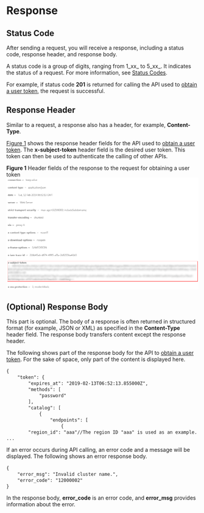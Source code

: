 # Response<a name="EN-US_TOPIC_0172602525"></a>

## Status Code<a name="en-us_topic_0170155703_section968114282311"></a>

After sending a request, you will receive a response, including a status code, response header, and response body.

A status code is a group of digits, ranging from 1_xx_  to 5_xx_. It indicates the status of a request. For more information, see  [Status Codes](status-codes.md).

For example, if status code  **201**  is returned for calling the API used to  [obtain a user token](https://docs.otc.t-systems.com/en-us/api/iam/en-us_topic_0057845583.html), the request is successful.

## Response Header<a name="en-us_topic_0170155703_en-us_topic_0113746487_section61333484715"></a>

Similar to a request, a response also has a header, for example,  **Content-Type**.

[Figure 1](#en-us_topic_0170155703_fig4865141011511)  shows the response header fields for the API used to  [obtain a user token](https://docs.otc.t-systems.com/en-us/api/iam/en-us_topic_0057845583.html). The  **x-subject-token**  header field is the desired user token. This token can then be used to authenticate the calling of other APIs.

**Figure  1**  Header fields of the response to the request for obtaining a user token<a name="en-us_topic_0170155703_fig4865141011511"></a>  
![](figures/header-fields-of-the-response-to-the-request-for-obtaining-a-user-token.png "header-fields-of-the-response-to-the-request-for-obtaining-a-user-token")

## \(Optional\) Response Body<a name="en-us_topic_0170155703_en-us_topic_0113746487_section2045571671419"></a>

This part is optional. The body of a response is often returned in structured format \(for example, JSON or XML\) as specified in the  **Content-Type**  header field. The response body transfers content except the response header.

The following shows part of the response body for the API to  [obtain a user token](https://docs.otc.t-systems.com/en-us/api/iam/en-us_topic_0057845583.html). For the sake of space, only part of the content is displayed here.

```
{
    "token": {
        "expires_at": "2019-02-13T06:52:13.855000Z",
        "methods": [
            "password"
        ],
        "catalog": [
            {
                "endpoints": [
                    {
        "region_id": "aaa"//The region ID "aaa" is used as an example.
...
```

If an error occurs during API calling, an error code and a message will be displayed. The following shows an error response body.

```
{
    "error_msg": "Invalid cluster name.",
    "error_code": "12000002"
}
```

In the response body,  **error\_code**  is an error code, and  **error\_msg**  provides information about the error.

